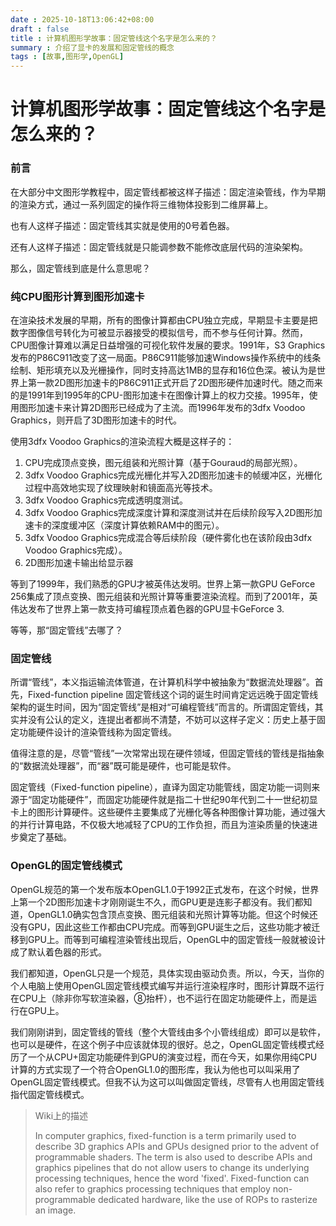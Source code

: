 ```yaml
---
date : 2025-10-18T13:06:42+08:00
draft : false
title : 计算机图形学故事：固定管线这个名字是怎么来的？
summary : 介绍了显卡的发展和固定管线的概念
tags : [故事,图形学,OpenGL]
---
```


# 计算机图形学故事：固定管线这个名字是怎么来的？

### 前言

在大部分中文图形学教程中，固定管线都被这样子描述：固定渲染管线，作为早期的渲染方式，通过一系列固定的操作将三维物体投影到二维屏幕上。

也有人这样子描述：固定管线其实就是使用的0号着色器。

还有人这样子描述：固定管线就是只能调参数不能修改底层代码的渲染架构。

那么，固定管线到底是什么意思呢？

### 纯CPU图形计算到图形加速卡

在渲染技术发展的早期，所有的图像计算都由CPU独立完成，早期显卡主要是把数字图像信号转化为可被显示器接受的模拟信号，而不参与任何计算。然而，CPU图像计算难以满足日益增强的可视化软件发展的要求。1991年，S3 Graphics发布的P86C911改变了这一局面。P86C911能够加速Windows操作系统中的线条绘制、矩形填充以及光栅操作，同时支持高达1MB的显存和16位色深。被认为是世界上第一款2D图形加速卡的P86C911正式开启了2D图形硬件加速时代。随之而来的是1991年到1995年的CPU-图形加速卡在图像计算上的权力交接。1995年，使用图形加速卡来计算2D图形已经成为了主流。而1996年发布的3dfx Voodoo Graphics，则开启了3D图形加速卡的时代。

使用3dfx Voodoo Graphics的渲染流程大概是这样子的：

1. CPU完成顶点变换，图元组装和光照计算（基于Gouraud的局部光照）。
2. 3dfx Voodoo Graphics完成光栅化并写入2D图形加速卡的帧缓冲区，光栅化过程中高效地实现了纹理映射和镜面高光等技术。
3. 3dfx Voodoo Graphics完成透明度测试。
4. 3dfx Voodoo Graphics完成深度计算和深度测试并在后续阶段写入2D图形加速卡的深度缓冲区（深度计算依赖RAM中的图元）。
5. 3dfx Voodoo Graphics完成混合等后续阶段（硬件雾化也在该阶段由3dfx Voodoo Graphics完成）。
6. 2D图形加速卡输出给显示器

等到了1999年，我们熟悉的GPU才被英伟达发明。世界上第一款GPU GeForce 256集成了顶点变换、图元组装和光照计算等重要渲染流程。而到了2001年，英伟达发布了世界上第一款支持可编程顶点着色器的GPU显卡GeForce 3.

等等，那“固定管线”去哪了？

### 固定管线

所谓“管线”，本义指运输流体管道，在计算机科学中被抽象为“数据流处理器”。首先，Fixed-function pipeline 固定管线这个词的诞生时间肯定远远晚于固定管线架构的诞生时间，因为“固定管线”是相对“可编程管线”而言的。所谓固定管线，其实并没有公认的定义，连提出者都尚不清楚，不妨可以这样子定义：历史上基于固定功能硬件设计的渲染管线称为固定管线。

值得注意的是，尽管“管线”一次常常出现在硬件领域，但固定管线的管线是指抽象的“数据流处理器”，而“器”既可能是硬件，也可能是软件。

固定管线（Fixed-function pipeline），直译为固定功能管线，固定功能一词则来源于“固定功能硬件”，而固定功能硬件就是指二十世纪90年代到二十一世纪初显卡上的图形计算硬件。这些硬件主要集成了光栅化等各种图像计算功能，通过强大的并行计算电路，不仅极大地减轻了CPU的工作负担，而且为渲染质量的快速进步奠定了基础。



### OpenGL的固定管线模式

OpenGL规范的第一个发布版本OpenGL1.0于1992正式发布，在这个时候，世界上第一个2D图形加速卡才刚刚诞生不久，而GPU更是连影子都没有。我们都知道，OpenGL1.0确实包含顶点变换、图元组装和光照计算等功能。但这个时候还没有GPU，因此这些工作都由CPU完成。而等到GPU诞生之后，这些功能才被迁移到GPU上。而等到可编程渲染管线出现后，OpenGL中的固定管线一般就被设计成了默认着色器的形式。

我们都知道，OpenGL只是一个规范，具体实现由驱动负责。所以，今天，当你的个人电脑上使用OpenGL固定管线模式编写并运行渲染程序时，图形计算既不运行在CPU上（除非你写软渲染器，⑧抬杆），也不运行在固定功能硬件上，而是运行在GPU上。

我们刚刚讲到，固定管线的管线（整个大管线由多个小管线组成）即可以是软件，也可以是硬件，在这个例子中应该就体现的很好。总之，OpenGL固定管线模式经历了一个从CPU+固定功能硬件到GPU的演变过程，而在今天，如果你用纯CPU计算的方式实现了一个符合OpenGL1.0的图形库，我认为他也可以叫采用了OpenGL固定管线模式。但我不认为这可以叫做固定管线，尽管有人也用固定管线指代固定管线模式。

> Wiki上的描述
>
> In computer graphics, fixed-function is a term primarily used to describe 3D graphics APIs and GPUs designed prior to the advent of programmable shaders. The term is also used to describe APIs and graphics pipelines that do not allow users to change its underlying processing techniques, hence the word 'fixed'. Fixed-function can also refer to graphics processing techniques that employ non-programmable dedicated hardware, like the use of ROPs to rasterize an image.
